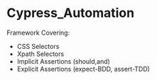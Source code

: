 # Cypress_Automation
Framework Covering:
- CSS Selectors
- Xpath Selectors
- Implicit Assertions (should,and)
- Explicit Assertions (expect-BDD, assert-TDD)